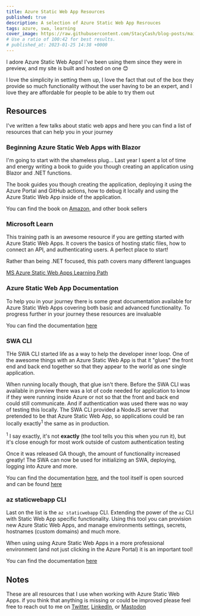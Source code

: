 ```yaml
---
title: Azure Static Web App Resources
published: true
description: A selection of Azure Static Web App Resrouces
tags: azure, swa, learning
cover_image: https://raw.githubusercontent.com/StacyCash/blog-posts/main/azure/2023/swa-resources/cover-image%20(Large).jpg
# Use a ratio of 100:42 for best results.
# published_at: 2023-01-25 14:38 +0000
---
```


I adore Azure Static Web Apps! I've been using them since they were in preview, and my site is built and hosted on one 😊

I love the simplicity in setting them up, I love the fact that out of the box they provide so much functionality without the user having to be an expert, and I love they are affordable for people to be able to try them out

## Resources

I've written a few talks about static web apps and here you can find a list of resources that can help you in your journey

### Beginning Azure Static Web Apps with Blazor

I'm going to start with the shameless plug... Last year I spent a lot of time and energy writing a book to guide you though creating an application using Blazor and .NET functions.

The book guides you though creating the application, deploying it using the Azure Portal and GitHub actions, how to debug it locally and using the Azure Static Web App inside of the application.

You can find the book on [Amazon](https://www.amazon.com/Beginning-Azure-Static-Web-Apps/dp/1484281454), and other book sellers

### Microsoft Learn

This training path is an awesome resource if you are getting started with Azure Static Web Apps. It covers the basics of hosting static files, how to connect an API, and authenticating users. A perfect place to start!

Rather than being .NET focused, this path covers many different languages

[MS Azure Static Web Apps Learning Path](https://learn.microsoft.com/en-us/training/paths/azure-static-web-apps/)

### Azure Static Web App Documentation

To help you in your journey there is some great documentation available for Azure Static Web Apps covering both basic and advanced functionality. To progress further in your journey these resources are invaluable

You can find the documentation [here](https://learn.microsoft.com/en-us/azure/static-web-apps/)

### SWA CLI

THe SWA CLI started life as a way to help the developer inner loop. One of the awesome things with an Azure Static Web App is that it "glues" the front end and back end together so that they appear to the world as one single application.

When running locally though, that glue isn't there. Before the SWA CLI was available in preview there was a lot of code needed for application to know if they were running inside Azure or not so that the front and back end could still communicate. And if authentication was used there was no way of testing this locally. The SWA CLI provided a NodeJS server that pretended to be that Azure Static Web App, so applications could be ran locally exactly<sup>1</sup> the same as in production.

<sup>1</sup> I say exactly, it's not **exactly** (the tool tells you this when you run it), but it's close enough for most work outside of custom authentication testing

Once it was released GA though, the amount of functionality increased greatly! The SWA can now be used for initializing an SWA, deploying, logging into Azure and more.

You can find the documentation [here](https://azure.github.io/static-web-apps-cli/), and the tool itself is open sourced and can be found [here](https://github.com/Azure/static-web-apps-cli)

### az staticwebapp CLI

Last on the list is the `az staticwebapp` CLI. Extending the power of the `az` CLI with Static Web App specific functionality. Using this tool you can provision new Azure Static Web Apps, and manage environments settings, secrets, hostnames (custom domains) and much more.

When using using Azure Static Web Apps in a more professional environment (and not just clicking in the Azure Portal) it is an important tool!

You can find the documentation [here](https://learn.microsoft.com/en-us/cli/azure/staticwebapp?view=azure-cli-latest)

## Notes

These are all resources that I use when working with Azure Static Web Apps. if you think that anything is missing or could be improved please feel free to reach out to me on [Twitter](https://twitter.com/stacy_cash), [LinkedIn](www.linkedin.com/in/stacycash), or [Mastodon](https://tech.lgbt/@StacyClouds)
